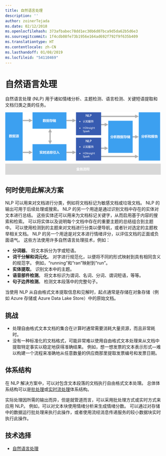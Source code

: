 ```yaml
---
title: 自然语言处理
description: ''
author: zoinerTejada
ms.date: 02/12/2018
ms.openlocfilehash: 373afbabec78dd1ec30b6d07bca9d5da62b5d6e3
ms.sourcegitcommit: 1f4cdb08fe73b1956e164ad692f792f9f635b409
ms.translationtype: HT
ms.contentlocale: zh-CN
ms.lasthandoff: 01/08/2019
ms.locfileid: "54110469"
---
```

# <a name="natural-language-processing"></a>自然语言处理

自然语言处理 (NLP) 用于诸如情绪分析、主题检测、语言检测、关键短语提取和文档归类之类的任务。

![自然语言处理管道图](./images/nlp-pipeline.png)

## <a name="when-to-use-this-solution"></a>何时使用此解决方案

NLP 可以用来对文档进行分类，例如将文档标记为敏感文档或垃圾文档。 NLP 的输出可用于后续处理或搜索。 NLP 的另一个用途是通过识别文档中存在的实体对文本进行总结。 这些实体还可以用来为文档标记关键字，从而启用基于内容的搜索和检索。 可以将实体以及说明每个文档中存在的重要主题的总结组合到主题中。 可以使用检测到的主题来对文档进行分类以便导航，或者针对选定的主题枚举相关文档。 NLP 的另一个用途是对文本进行情绪评分，以评估文档的正面或负面语气。 这些方法使用许多自然语言处理技术，例如：

- **分词器**。 将文本拆分为字或短语。
- **词干分解和词元化**。 对字进行规范化，以便将不同的形式映射到具有相同含义的规范字。 例如，“running”和“ran”映射到“run”。
- **实体提取**。 识别文本中的主题。
- **语音部件检测**。 将文本标识为谓词、名词、分词、谓词短语，等等。
- **句子边界检测**。 检测文本段落中的完整句子。

当使用 NLP 从自由格式文本提取信息和见解时，起点通常是存储在对象存储（例如 Azure 存储或 Azure Data Lake Store）中的原始文档。

## <a name="challenges"></a>挑战

- 处理自由格式文本文档的集合在计算时通常需要消耗大量资源，而且非常耗时。
- 没有一种标准化的文档格式，可能非常难以使用自由格式文本处理来从文档中提取特定事实以稳定地获得准确结果。 例如，想一想发票的文本表示形式&mdash;难以构建一个流程来准确地从任意数量的供应商那里提取发票编号和发票日期。

## <a name="architecture"></a>体系结构

在 NLP 解决方案中，可以对包含文本段落的文档执行自由格式文本处理。 总体体系结构可以是[批处理](../big-data/batch-processing.md)或[实时流处理](../big-data/real-time-processing.md)体系结构。

实际处理因所需的输出而异，但是就管道而言，可以采用批处理方式或实时方式来应用 NLP。 例如，可以对文本块使用情绪分析来生成情绪分数。 可以通过对存储中的数据运行批处理来执行此操作，或者使用流经消息传递服务的较小数据块实时执行此操作。

## <a name="technology-choices"></a>技术选择

- [自然语言处理](../technology-choices/natural-language-processing.md)
